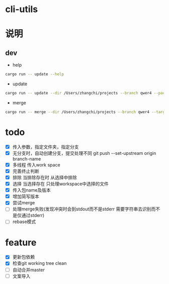 # cli-utils

# 说明
## dev

- help
```bash
cargo run -- update --help
```
- update 
```bash
cargo run -- update --dir /Users/zhangchi/projects --branch qwer4 --package react --version 11 --include dlp,lego --exclude lego
```
- merge
```bash
cargo run -- merge --dir /Users/zhangchi/projects --branch qwer4 --target qwer3  --include dlp,lego --exclude lego
```
# todo
- [x] 传入参数，指定文件夹，指定分支
- [x] 无分支时，自动创建分支，提交处理不同  git push --set-upstream origin branch-name
- [x] 多线程 传入work space
- [x] 完善终止判断
- [x] 排除 当排除存在时 从选择中排除
- [x] 选择 当选择存在 只处理workspace中选择的文件
- [x] 传入包name及版本
- [x] 增加简写版本
- [x] 尝试merge
- [ ] 处理merge失败(发现冲突时会到stdout而不是stderr 需要字符串去识别而不是仅通过stderr)
- [ ] rebase模式

# feature
- [x] 更新包依赖
- [x] 检查git working tree clean
- [ ] 自动合并master
- [ ] 文案导入